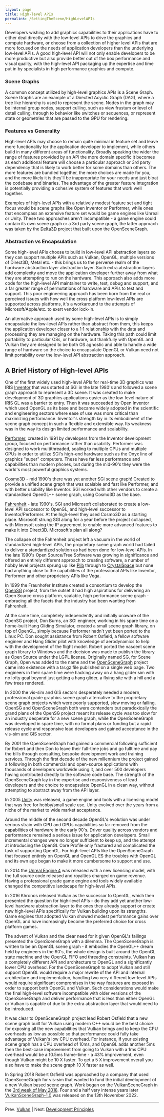 ```yaml
---
layout: page
title: High-level APIs
permalink: /SettingTheScene/HighLevelAPIs
---
```


Developers wishing to add graphics capabilities to their applications have to either deal directly with the low-level APIs to drive the graphics and compute hardware, or choose from a collection of higher level APIs that are more focused on the needs of application developers than the underlying low-level APIs.  A good high-level API will not only enable developers to be more productive but also provide better out of the box performance and visual quality, with the high-level API packaging up the expertise and time put in by specialists in high performance graphics and compute.

### Scene Graphs

A common concept utilized by high-level graphics APIs is a Scene Graph.  Scene Graphs are an example of a Directed Acyclic Graph (DAG), where a tree like hierarchy is used to represent the scene.  Nodes in the graph may be internal group nodes, support culling, such as view frustum or level of detail culling, through to behavior like switches or sequences, or represent state or geometries that are passed to the GPU for rendering.

### Features vs Generality

High-level APIs may choose to remain quite minimal in feature set and leave more functionality for the application developer to implement, while others build in many different areas of functionality.  Broadly speaking the wider the range of features provided by an API the more domain specific it becomes as each additional feature will choose a particular approach or 3rd party dependency that is likely to work better for some domains than others.  The more features are bundled together, the more choices are made for you, and the more likely it is they'll be inappropriate for your needs and just bloat the codebase and binaries.  The advantage of the greater feature integration is potentially providing a cohesive system of features that work well together.

Examples of high-level APIs with a relatively modest feature set and tight focus would be scene graphs like Open Inventor or Performer, while ones that encompass an extensive feature set would be game engines like Unreal or Unity.  These two approaches aren't incompatible - a game engine could contain its own scene graph or a 3rd party scene graph, the latter approach was taken by the [Delta3D](https://en.wikipedia.org/wiki/Delta3D) project that built upon the OpenSceneGraph.


### Abstraction vs Encapsulation

Some high-level APIs choose to build in low-level API abstraction layers so they can support multiple APIs such as Vulkan, OpenGL, multiple versions of Direct3D, Metal etc. - this brings us to the perverse realm of the hardware abstraction layer abstraction layer.  Such extra abstraction layers add complexity and move the application developer further away from what they are attempting to run on the hardware. This approach also adds more code for the high-level API maintainer to write, test, debug and support, and a far greater range of permutations of hardware and APIs to test and support. This poor engineering approach has been born from the real or perceived issues with how well the cross platform low-level APIs are supported across platforms, it's a workaround to the attempts of Microsoft/Apple/etc. to exert vendor lock-in.

An alternative approach used by some high-level APIs is to simply encapsulate the low-level APIs rather than abstract from them, this keeps the application developer closer to a 1:1 relationship with the data and processing they are managing on the hardware.  Taking this path could limit portability to particular OSs, or hardware, but thankfully with OpenGL and Vulkan they are designed to be both OS agnostic and able to handle a wide range of hardware so the choice to encapsulate OpenGL or Vulkan need not limit portability over the low-level API abstraction approach.

## A Brief History of High-level APIs

One of the first widely used high-level APIs for real-time 3D graphics was IRIS [Inventor](https://en.wikipedia.org/wiki/Open_Inventor) that was started at SGI in the late 1980's and followed a scene graph approach to represent a 3D scene.  It was created to make development of 3D graphics applications easier as the low-level nature of IRIS GL was a barrier to entry.  Then it was succeeded by Open Inventor which used OpenGL as its base and became widely adopted in the scientific and engineering sectors where ease of use was more critical than maximizing performance.  Inventor's strength lay in its embodiment of the scene graph concept in such a flexible and extensible way.  Its weakness was in the way its design limited performance and scalability.

[Performer](https://en.wikipedia.org/wiki/OpenGL_Performer), created in 1991 by developers from the Inventor development group, focused on performance rather than usability.  Performer was designed to work multithreaded, scaling to multiple CPUs and multiple GPUs in order to utilize SGI's high-end hardware such as the Onyx line of graphics "super" computers.  These have far less performance and capabilities than modern phones, but during the mid-90's they were the world's most powerful graphics systems.

[Cosmo3D](https://en.wikipedia.org/wiki/OpenGL%2B%2B) - mid 1990's there was yet another SGI scene graph! Created to provide a unified scene graph that was scalable and fast like Performer, and with better usability like Inventor.  SGI worked with other vendors to create a standardised OpenGL++ scene graph, using Cosmo3D as the base.

[Fahrenheit](https://en.wikipedia.org/wiki/Fahrenheit_(graphics_API)) - late 1990's.  SGI and Microsoft collaborated to create a low-level API successor to OpenGL, and high-level successor to Inventor/Performer.  At the high-level they used Cosmo3D as a starting place.  Microsoft strung SGI along for a year before the project collapsed, with Microsoft using the IP agreement to enable more advanced features to make it into Direct3D.  Microsoft's plan all along?

The collapse of the Fahrenheit project left a vacuum in the world of standardized high-level APIs, the proprietary scene graph world had failed to deliver a standardized solution as had been done for low-level APIs.  In the late 1990's Open Source/Free Software was growing in significance and offered an entirely different approach to creating software, a number of hobby level projects sprung up like [Plib](https://sourceforge.net/projects/plib/) through to [CrystalSpace](https://en.wikipedia.org/wiki/Crystal_Space) but none had anything close to the capabilities of the professional APIs like Inventor, Performer and other proprietary APIs like Vega.

In 1999 the Fraunhofer Institute created a consortium to develop the [OpenSG](https://en.wikipedia.org/wiki/OpenSG) project, from the outset it had high aspirations for delivering an Open Source cross platform, scalable, high performance scene graph - embracing all the facets that the industry had been wanting from Fahrenheit.

At the same time, completely independently and initially unaware of the OpenSG project, Don Burns, an SGI engineer, working in his spare time on a home-built Hang Gliding Simulator, created a small scene graph library, on top of OpenGL, simply because Performer hadn't yet been ported to the Linux PC.  Don sought assistance from Robert Osfield, a fellow software engineer and Hang Glider pilot with knowledge of aerodynamics to help with the development of the flight model.  Robert ported the nascent scene graph library to Windows and the decision was made to publish the library as Open Source under the LGPL license.  Originally named SG, for Scene Graph, Open was added to the name and the [OpenSceneGraph](https://en.wikipedia.org/wiki/OpenSceneGraph) project came into existence with a tar.gz file published on a single web page.  Two engineers in their spare time were hacking away on a hang glider sim with no lofty goal beyond just getting a hang glider, a flying site with a hill and a few trees rendered.

In 2000 the vis-sim and GIS sectors desperately needed a modern, professional grade graphics scene graph alternative to the proprietary scene graph projects which were poorly supported, slow moving or failing.  OpenSG and OpenSceneGraph both were contenders but paradoxically the grand plans of the OpenSG project meant its release cycle was too slow for an industry desperate for a new scene graph, while the OpenSceneGraph was developed in spare time, with no formal plans or funding but a rapid release cycle and responsive lead developers and gained acceptance in the vis-sim and GIS sector.

By 2001 the OpenSceneGraph had gained a commercial following sufficient for Robert and then Don to leave their full-time jobs and go fulltime and pay the bills through consulting, bespoke development work and training services.  Through the first decade of the new millennium the project gained a following in both commercial and open-source applications with thousands of developers worldwide using it, and over 500 developers having contributed directly to the software code base.  The strength of the OpenSceneGraph lay in the expertise and responsiveness of lead developers and the choice to encapsulate OpenGL in a clean way, without attempting to abstract away from the API layer.

In 2005 [Unity](https://en.wikipedia.org/wiki/Unity_(game_engine)) was released, a game engine and tools with a licensing model that was free for hobby/small scale use.  Unity evolved over the years from a niche of the market to wide market acceptance.

Around the middle of the second decade OpenGL's evolution was under serious strain with CPU and GPUs capabilities so far removed from the capabilities of hardware in the early 90's.  Driver quality across vendors and performance remained a serious issue for application developers.  Small incremental changes were no longer sufficient to keep up, and the attempt at introducing the OpenGL Core Profile only fractured and complicated the task of supporting OpenGL.  For high-level APIs like the OpenSceneGraph that focused entirely on OpenGL and OpenGL ES the troubles with OpenGL and its own age began to make it more cumbersome to support and use.

In 2014 the [Unreal Engine 4](https://en.wikipedia.org/wiki/Unreal_Engine) was released with a new licensing model, with the full source code released and royalties charged on game revenue.  Having a professional grade game engine and tools widely available changed the competitive landscape for high-level APIs.

In 2016 Khronos released Vulkan as the successor to OpenGL, which then presented the question for high-level APIs - do they add yet another low-level hardware abstraction layer to the ones they already support or create new high-level APIs specifically for Vulkan building upon its strengths.  Game engines that adopted Vulkan showed modest performance gains over OpenGL and have increasingly become the preferred choice for cross platform games.

The advent of Vulkan and the clear need for it given OpenGL's failings presented the OpenSceneGraph with a dilemma.  The OpenSceneGraph is written to be an OpenGL scene graph - it embodies the OpenGL++ dream held by engineers in the 90's, the whole design is built around the OpenGL state machine and the OpenGL FIFO and threading constraints.  Vulkan has a completely different API and architecture to OpenGL and a significantly lower CPU overhead.  For the OpenSceneGraph to adopt Vulkan and still support OpenGL would require a major rewrite of the API and internal architecture and implementation, handling two very different low-level APIs would require significant compromises in the way features are exposed in order to support both OpenGL and Vulkan.  Such considerations would make the final high-level software incompatible with older versions of the OpenSceneGraph and deliver performance that is less than either OpenGL or Vulkan is capable of due to the extra abstraction layer that would need to be introduced.

It was clear to OpenSceneGraph project lead Robert Osfield that a new scene graph built for Vulkan using modern C++ would be the best choice for exposing all the new capabilities that Vulkan brings and to keep the CPU overheads as low as possible so that performance could fully take advantage of Vulkan's low CPU overhead.  For instance, if your existing scene graph has a CPU overhead of 10ms, and OpenGL adds another 5ms then the best-case improvement from going to Vulkan with a 1ms CPU overhead would be a 10.5ms frame-time - a 43% improvement, even though Vulkan might be 10 X faster.  To get a 5 X improvement overall you also have to make the scene graph 10 X faster as well.

In Spring 2018 Robert Osfield was approached by a company that used OpenSceneGraph for vis-sim that wanted to fund the initial development of a new Vulkan based scene graph.  Work began on the VulkanSceneGraph in the [3rd week of May 2018](https://github.com/vsg-dev/VulkanSceneGraph/commit/5fb0bdb1b49741ac5f8911c21128511a46823825).  Four and a half very intense years later [VulkanSceneGraph-1.0](https://github.com/vsg-dev/VulkanSceneGraph/releases/tag/VulkanSceneGraph-1.0.0) was released on the 13th November 2022.

---

Prev: [Vulkan](Vulkan.md) | Next: [Development Principles](DevelopmentPrinciples.md)

